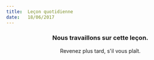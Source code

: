 ```yaml
---
title:  Leçon quotidienne
date:   18/06/2017
---
```


### <center>Nous travaillons sur cette leçon.</center>
<center>Revenez plus tard, s'il vous plaît.</center>